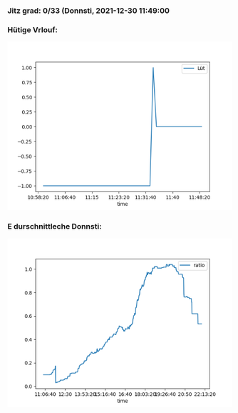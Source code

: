 ### Jitz grad: 0/33 (Donnsti, 2021-12-30 11:49:00

### Hütige Vrlouf:
![Graph](Today.png)

### E durschnittleche Donnsti:
![Graph](Donnsti.png)